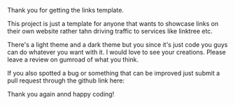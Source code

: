 Thank you for getting the links template. 

This project is just a template for anyone that wants to showcase links on their own website rather tahn driving traffic to services like linktree etc. 

There's a light theme and a dark theme but you since it's just code you guys can do whatever you want with it. I would love to see your creations. Please leave a review on gumroad of what you think. 

If you also spotted a bug or something that can be improved just submit a pull request through the github link here:


Thank you again annd happy coding!
